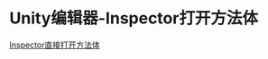 # Unity编辑器-Inspector打开方法体

[Inspector直接打开方法体](<https://blog.csdn.net/SendSI/article/details/82818711>)
